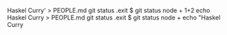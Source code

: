 Haskel Curry' > PEOPLE.md
git status
.exit
$ git status
node
+
1+2
echo Haskel Curry > PEOPLE.md
git status
.exit
$ git status
node
+
echo "Haskel Curry
